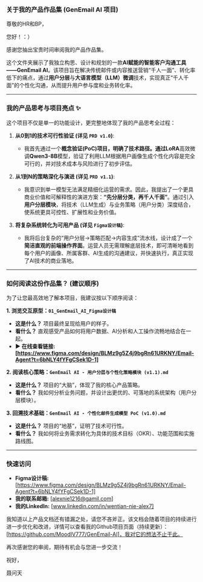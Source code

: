 ### **关于我的产品作品集 (GenEmail AI 项目)**

尊敬的HR和BP，

您好！：）

感谢您抽出宝贵时间审阅我的产品作品集。

这个文件夹展示了我独立构思、设计和规划的一款**AI赋能的智能客户沟通工具——GenEmail AI**。该项目旨在解决传统邮件或内容推送营销“千人一面”、转化率低下的痛点，通过**用户分层**与**大语言模型（LLM）微调**技术，实现真正“千人千面”的个性化沟通，从而提升用户参与度和业务转化率。

---

### **我的产品思考与项目亮点 ✨**

这个项目不仅是单一的功能设计，更完整地体现了我的产品思考全过程：

1.  **从0到1的技术可行性验证 (详见 `PRD v1.0`)**:
    *   我首先通过一个**概念验证(PoC)**项目，明确了技术路径。通过**LoRA**高效微调**Qwen3-8B**模型，验证了利用LLM根据用户画像生成个性化内容是完全可行的，并对技术成本与风险进行了初步评估。

2.  **从1到N的策略深化与演进 (详见 `PRD v1.1`)**:
    *   我意识到单一模型无法满足精细化运营的需求。因此，我提出了一个更具商业价值和可解释性的演进方案：**“先分层分类，再千人千面”**。通过引入**用户分层模块**，将技术（LLM生成）与业务策略（用户分类）深度结合，使系统更具可控性、扩展性和业务价值。

3.  **将复杂系统转化为可用产品 (详见 `Figma设计稿`)**:
    *   我将后台复杂的“用户分层->策略匹配->内容生成”流水线，设计成了一个**简洁直观的前端操作界面**。运营人员无需理解底层技术，即可清晰地看到每个用户的画像、所属客群、AI生成的沟通建议，并快速执行，真正实现了AI技术的商业落地。

---

### **如何阅读这份作品集？ (建议顺序)**

为了让您最高效地了解本项目，我建议按以下顺序阅读：

**1. 浏览交互原型：`01_GenEmail_AI_Figma设计稿`**

*   **这是什么？** 项目最终呈现给用户的样子。
*   **看什么？** 直观感受产品如何将用户数据、AI分析和人工操作流畅地结合在一起。
*   **▶️ 在线查看链接: [https://www.figma.com/design/BLMz9g5Z4j9bgRn61URKNY/Email-Agent?t=6bNLY4fYFgCSek1D-1]**

**2. 阅读核心策略：`GenEmail AI - 用户分层与个性化策略模块 (v1.1).md`**

*   **这是什么？** 项目的“大脑”，体现了我的核心产品策略。
*   **看什么？** 我如何分析业务问题，并设计出更优的、可落地的系统架构（用户分层模块）。

**3. 回溯技术基础：`GenEmail AI - 个性化邮件生成模型 PoC (v1.0).md`**

*   **这是什么？** 项目的“地基”，证明了技术可行性。
*   **看什么？** 我如何将业务需求转化为具体的技术目标（OKR）、功能范围和实施路线图。

---

### **快速访问**

*   **Figma设计稿:**  [https://www.figma.com/design/BLMz9g5Z4j9bgRn61URKNY/Email-Agent?t=6bNLY4fYFgCSek1D-1]
*   **我的联系邮箱:** [alexnie1216@gamil.com]
*   **我的LinkedIn:** [www.linkedin.com/in/wentian-nie-alex7]

我知道以上产品文档还有错漏之处，请您不吝斧正。该文档会随着项目的持续进行进一步优化和改进，详情可以查看我的Github项目页面（持续更新）：[https://github.com/MoodIV777/GenEmail-AI]，我对它的想法不止于此。

再次感谢您的审阅，期待有机会与您进一步交流！

祝好，

聂问天